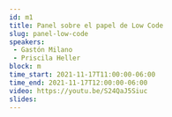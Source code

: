 ```yaml
---
id: m1
title: Panel sobre el papel de Low Code
slug: panel-low-code
speakers:
 - Gastón Milano
 - Priscila Heller
block: m
time_start: 2021-11-17T11:00:00-06:00
time_end: 2021-11-17T12:00:00-06:00
video: https://youtu.be/S24QaJ5Siuc
slides:
---
```


